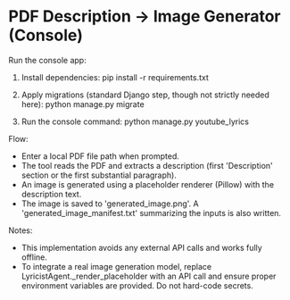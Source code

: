 # PDF Description → Image Generator (Console)

Run the console app:

1) Install dependencies:
   pip install -r requirements.txt

2) Apply migrations (standard Django step, though not strictly needed here):
   python manage.py migrate

3) Run the console command:
   python manage.py youtube_lyrics

Flow:
- Enter a local PDF file path when prompted.
- The tool reads the PDF and extracts a description (first 'Description' section or the first substantial paragraph).
- An image is generated using a placeholder renderer (Pillow) with the description text.
- The image is saved to 'generated_image.png'. A 'generated_image_manifest.txt' summarizing the inputs is also written.

Notes:
- This implementation avoids any external API calls and works fully offline.
- To integrate a real image generation model, replace LyricistAgent._render_placeholder with an API call and ensure proper environment variables are provided. Do not hard-code secrets.
